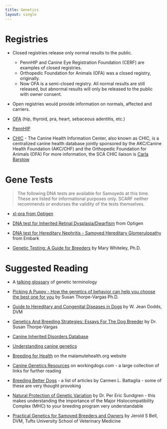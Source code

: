 ```yaml
---
title: Genetics
layout: single
---
```


# Registries

- Closed registries release only normal results to the public.
  - PennHIP and Canine Eye Registration Foundation (CERF) are examples of closed registries.
  - Orthopedic Foundation for Animals (OFA) was a closed registry, originally.
  - Now OFA is a semi-closed registry. All normal results are still released, but abnormal results will only be released to the public with owner consent.
- Open registries would provide information on normals, affected and carriers.

- [OFA](https://www.ofa.org/) (hip, thyroid, pra, heart, sebaceous adentitis, etc.)

- [PennHIP](https://antechimagingservices.com/antechweb/pennhip)

- [CHIC](http://www.caninehealthinfo.org/) - The Canine Health Information
  Center, also known as CHIC, is a centralized canine health database
  jointly sponsored by the AKC/Canine Health Foundation (AKC/CHF) and the
  Orthopedic Foundation for Animals (OFA) For more information, the SCA
  CHIC liaison is
  [Carla Barstow](mailto:cb0085@auburn.edu?subject=CHIC)

# Gene Tests

> The following DNA tests are available for Samoyeds at this time. These are listed for informational purposes only. SCARF neither recommends or endorses the validity of the tests themselves.

- [xl-pra from Optigen](http://www.optigen.com/opt9_test_xlpra.html)

- [DNA test for Inherited Retinal Dysplasia/Dwarfism](/optigen-dna-test-for-retinal-dysplasia-dwarfism-in-the-samoyed) from Optigen

- [DNA test for Hereditary Nephritis - Samoyed Hereditary Glomerulopathy](https://shop.embarkvet.com/products/embark-for-breeders-dog-dna-test-kit) from Embark

- [Genetic Testing: A Guide for Breeders](http://siriusdog.com/genetic-testing-breeders-guide/) by Mary Whiteley, Ph.D.

# Suggested Reading

- A [talking glossary](http://www.genome.gov/Glossary/) of genetic terminology

- [Picking A Puppy - How the genetics of behavior can help you choose the best one for you](/breeders/picking-a-puppy) by Susan Thorpe-Vargas Ph.D.

- [Guide to Hereditary and Congenital Diseases in Dogs](http://siriusdog.com/articles/hereditary-congenital-diseases-dog.htm) by W. Jean Dodds, DVM

- [Genetics And Breeding Strategies: Essays For The Dog Breeder](https://www.pawpeds.com/cms/index.php/en/component/content/article/geneticsandbreedingstrategiesessaydogbreeder-eng) by Dr. Susan Thorpe-Vargas

- [Canine Inherited Disorders Database](http://cidd.discoveryspace.ca/)

- [Understanding canine genetics](https://www.thekennelclub.org.uk/health/for-breeders/understanding-canine-genetics/)

- [Breeding for Health](http://malamute-health.org/index.php/breeding-for-health) on the malamutehealth.org website

- [Canine Genetics Resources](http://www.workingdogs.com/genetics.htm) on workingdogs.com - a large collection of links for further reading

- [Breeding Better Dogs](http://www.breedingbetterdogs.com/articles/articles.html) - a list of articles by Carmen L. Battaglia - some of these are very thought provoking

- [Natural Protection of Genetic Variation](https://www.pawpeds.com/cms/index.php/en/education/articles/genetics/natural-protection-of-genetic-variation) by Dr. Per Eric Sundgren - this makes understanding the importance of the Major Histocompatibility Complex (MHC) to your breeding program very understandable

- [Practical Genetics for Samoyed Breeders and Owners](/files/dr_bell_genetics_lecture.pdf) by Jerold S Bell, DVM, Tufts University School of Veterinary Medicine
